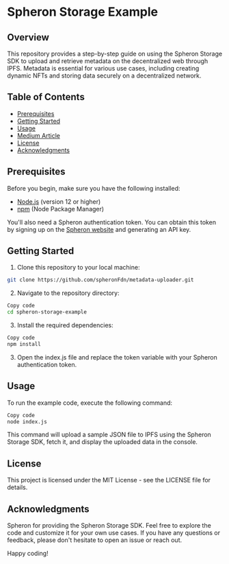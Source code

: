 # Spheron Storage Example

## Overview

This repository provides a step-by-step guide on using the Spheron Storage SDK to upload and retrieve metadata on the decentralized web through IPFS. Metadata is essential for various use cases, including creating dynamic NFTs and storing data securely on a decentralized network.

## Table of Contents

- [Prerequisites](#prerequisites)
- [Getting Started](#getting-started)
- [Usage](#usage)
- [Medium Article](#medium-article)
- [License](#license)
- [Acknowledgments](#acknowledgments)

## Prerequisites

Before you begin, make sure you have the following installed:

- [Node.js](https://nodejs.org/) (version 12 or higher)
- [npm](https://www.npmjs.com/) (Node Package Manager)

You'll also need a Spheron authentication token. You can obtain this token by signing up on the [Spheron website](https://spheron.network/) and generating an API key.

## Getting Started

1. Clone this repository to your local machine:

```bash
git clone https://github.com/spheronFdn/metadata-uploader.git
 ```

2. Navigate to the repository directory:

```bash
Copy code
cd spheron-storage-example
```

3. Install the required dependencies:

```bash
Copy code
npm install
```

3. Open the index.js file and replace the token variable with your Spheron authentication token.

## Usage
To run the example code, execute the following command:

```bash
Copy code
node index.js
```
This command will upload a sample JSON file to IPFS using the Spheron Storage SDK, fetch it, and display the uploaded data in the console.

## License
This project is licensed under the MIT License - see the LICENSE file for details.

## Acknowledgments
Spheron for providing the Spheron Storage SDK.
Feel free to explore the code and customize it for your own use cases. If you have any questions or feedback, please don't hesitate to open an issue or reach out.

Happy coding!


